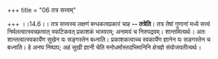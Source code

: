 +++
title = "06 तत्र सत्त्वम्"

+++
।।14.6।। तत्र सत्त्वस्य लक्षणं बन्धकत्वप्रकारं चाह **-- तत्रेति**। तत्र
तेषां गुणानां मध्ये सत्त्वं निर्मलत्वात्स्वच्छत्वात् स्फटिकवत् प्रकाशकं
भास्वरम्; अनामयं च निरुपद्रवम्। शान्तमित्यर्थः। अतः
शान्तत्वात्स्वकार्येण सुखेन यः सङ्गस्तेन बध्नाति। प्रकाशकत्वाच्च
स्वकार्येण ज्ञानेन यः सङगस्तेन च बध्नाति। हे अनघ निष्पाप; अहं सुखी
ज्ञानी चेति मनोधर्मास्तदभिमानिनि क्षेत्रज्ञे संयोजयतीत्यर्थः।
